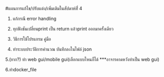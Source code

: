 #แผนการแก้ไข/ปรับแต่ง/เพิ่มเติมในสัปดาห์ที่่ 4

1. แก้กรณี error handling 

2. ทุกฟังชันเปลี่ยนprint เป็น return แล้วprint ออกมาครั้งเดียว

3. วิธีการใช้โปรแกรม คู่มือ

4. ทำระบบประวัติการคำนวณ บันทึกลงในไฟล์ json

5.(ยาก?) ทำ web gui/mobile gui(เลือกแบบไหนก็ได้ ***อาจารคาดหวังทำเป็น web gui) 

6.ทำdocker_file
